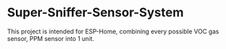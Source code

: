 # Super-Sniffer-Sensor-System
This project is intended for ESP-Home, combining every possible VOC gas sensor, PPM sensor into 1 unit.
